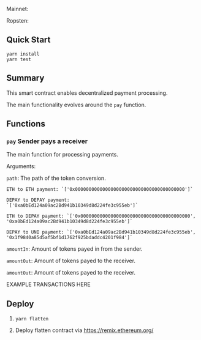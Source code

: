 Mainnet:

Ropsten:


## Quick Start

```
yarn install
yarn test
```

## Summary

This smart contract enables decentralized payment processing.

The main functionality evolves around the `pay` function.


## Functions

### `pay` Sender pays a receiver

The main function for processing payments.

Arguments:

`path`: The path of the token conversion.

```
ETH to ETH payment: `['0x0000000000000000000000000000000000000000']`

DEPAY to DEPAY payment: `['0xa0bEd124a09ac2Bd941b10349d8d224fe3c955eb']`

ETH to DEPAY payment: `['0x0000000000000000000000000000000000000000', '0xa0bEd124a09ac2Bd941b10349d8d224fe3c955eb']`

DEPAY to UNI payment: `['0xa0bEd124a09ac2Bd941b10349d8d224fe3c955eb', '0x1f9840a85d5af5bf1d1762f925bdaddc4201f984']`
```

`amountIn`: Amount of tokens payed in from the sender.

`amountOut`: Amount of tokens payed to the receiver.

`amountOut`: Amount of tokens payed to the receiver.

EXAMPLE TRANSACTIONS HERE

## Deploy

1. `yarn flatten`

2. Deploy flatten contract via https://remix.ethereum.org/
